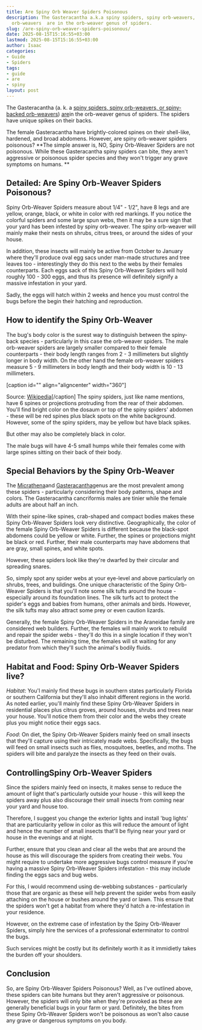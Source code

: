 ```yaml
---
title: Are Spiny Orb Weaver Spiders Poisonous
description: The Gasteracantha a.k.a spiny spiders, spiny orb-weavers, or spiny-backed
  orb-weavers  are in the orb-weaver genus of spiders.
slug: /are-spiny-orb-weaver-spiders-poisonous/
date: 2025-08-15T15:16:55+03:00
lastmod: 2025-08-15T15:16:55+03:00
author: Isaac
categories:
- Guide
- Spiders
tags:
- guide
- are
- spiny
layout: post
---
```

The Gasteracantha (a. k. a [spiny spiders, spiny orb-weavers, or spiny-backed orb-weavers](https://en.wikipedia.org/wiki/Spiny_orb-weaver)) [are](https://pestpolicy.com/are-blue-tailed-lizards-poisonous/)in the orb-weaver genus of spiders. The spiders have unique spikes on their backs.

The female Gasteracantha have brightly-colored spines on their shell-like, hardened, and broad abdomens. However, are spiny orb-weaver spiders poisonous? **The simple answer is, NO, Spiny Orb-Weaver Spiders are not poisonous. While these Gasteracantha spiny spiders can bite, they aren't aggressive or poisonous spider species and they won't trigger any grave symptoms on humans. **

##  Detailed: Are Spiny Orb-Weaver Spiders Poisonous?

Spiny Orb-Weaver Spiders measure about 1/4" - 1/2", have 8 legs and are yellow, orange, black, or white in color with red markings. If you notice the colorful spiders and some large spun webs, then it may be a sure sign that your yard has been infested by spiny orb-weaver. The spiny orb-weaver will mainly make their nests on shrubs, citrus trees, or around the sides of your house.

In addition, these insects will mainly be active from October to January where they'll produce oval egg sacs under man-made structures and tree leaves too - interestingly they do this next to the webs by their females counterparts. Each eggs sack of this Spiny Orb-Weaver Spiders will hold roughly 100 - 300 eggs, and thus its presence will definitely signify a massive infestation in your yard.

Sadly, the eggs will hatch within 2 weeks and hence you must control the bugs before the begin their hatching and reproduction.

##  How to identify the Spiny Orb-Weaver

The bug's body color is the surest way to distinguish between the spiny-back species - particularly in this case the orb-weaver spiders. The male orb-weaver spiders are largely smaller compared to their female counterparts - their body length ranges from 2 - 3 millimeters but slightly longer in body width. On the other hand the female orb-weaver spiders measure 5 - 9 millimeters in body length and their body width is 10 - 13 millimeters.

[caption id="" align="aligncenter" width="360"]

Source: [Wikipedia](https://en.wikipedia.org/wiki/Spiny_orb-weaver)[/caption] The spiny spiders, just like name mentions, have 6 spines or projections protruding from the rear of their abdomen. You'll find bright color on the dosaum or top of the spiny spiders' abdomen - these will be red spines plus black spots on the white background. However, some of the spiny spiders, may be yellow but have black spikes.

But other may also be completely black in color.

The male bugs will have 4-5 small humps while their females come with large spines sitting on their back of their body.

##  Special Behaviors by the Spiny Orb-Weaver

The [Micrathena](https://www.insectidentification.org/insect-description.asp?identification=Spined-Micrathena-Spider)and [Gasteracantha](http://entnemdept.ufl.edu/creatures/beneficial/g_cancriformis.htm)genus are the most prevalent among these spiders - particularly considering their body patterns, shape and colors. The Gasteracantha cancriformis males are tinier while the female adults are about half an inch.

With their spine-like spines, crab-shaped and compact bodies makes these Spiny Orb-Weaver Spiders look very distinctive. Geographically, the color of the female Spiny Orb-Weaver Spiders is different because the black-spot abdomens could be yellow or white. Further, the spines or projections might be black or red. Further, their male counterparts may have abdomens that are gray, small spines, and white spots.

However, these spiders look like they're dwarfed by their circular and spreading snares.

So, simply spot any spider webs at your eye-level and above particularly on shrubs, trees, and buildings. One unique characteristic of the Spiny Orb-Weaver Spiders is that you'll note some silk tufts around the house - especially around its foundation lines. The silk turfs act to protect the spider's eggs and babies from humans, other animals and birds. However, the silk tufts may also attract some prey or even caution lizards.

Generally, the female Spiny Orb-Weaver Spiders in the Araneidae family are considered web builders. Further, the females will mainly work to rebuild and repair the spider webs - they'll do this in a single location if they won't be disturbed. The remaining time, the females will sit waiting for any predator from which they'll such the animal's bodily fluids.

##  Habitat and Food: Spiny Orb-Weaver Spiders live?

*Habitat*: You'l mainly find these bugs in southern states particularly Florida or southern California but they'll also inhabit different regions in the world. As noted earlier, you'll mainly find these Spiny Orb-Weaver Spiders in residential places plus citrus groves, around houses, shrubs and trees near your house. You'll notice them from their color and the webs they create plus you might notice their eggs sacs.

*Food*: On diet, the Spiny Orb-Weaver Spiders mainly feed on small insects that they'll capture using their intricately made webs. Specifically, the bugs will feed on small insects such as flies, mosquitoes, beetles, and moths. The spiders will bite and paralyze the insects as they feed on their ovals.

##  ControllingSpiny Orb-Weaver Spiders

Since the spiders mainly feed on insects, it makes sense to reduce the amount of light that's particularly outside your house - this will keep the spiders away plus also discourage their small insects from coming near your yard and house too.

Therefore, I suggest you change the exterior lights and install 'bug lights' that are particularity yellow in color as this will reduce the amount of light and hence the number of small insects that'll be flying near your yard or house in the evenings and at night.

Further, ensure that you clean and clear all the webs that are around the house as this will discourage the spiders from creating their webs. You might require to undertake more aggressive bugs control measure if you're having a massive Spiny Orb-Weaver Spiders infestation - this may include finding the eggs sacs and bug webs.

For this, I would recommend using de-webbing substances - particularly those that are organic as these will help prevent the spider webs from easily attaching on the house or bushes around the yard or lawn. This ensure that the spiders won't get a habitat from where they'd hatch a re-infestation in your residence.

However, on the extreme case of infestation by the Spiny Orb-Weaver Spiders, simply hire the services of a professional exterminator to control the bugs.

Such services might be costly but its definitely worth it as it immidietly takes the burden off your shoulders.

##  Conclusion

So, are Spiny Orb-Weaver Spiders Poisonous? Well, as I've outlined above, these spiders can bite humans but they aren't aggressive or poisonous. However, the spiders will only bite when they're provoked as these are generally beneficial bugs in your farm or yard. Definitely, the bites from these Spiny Orb-Weaver Spiders won't be poisonous as won't also cause any grave or dangerous symptoms on you body.

